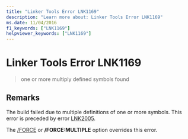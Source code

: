 ```yaml
---
title: "Linker Tools Error LNK1169"
description: "Learn more about: Linker Tools Error LNK1169"
ms.date: 11/04/2016
f1_keywords: ["LNK1169"]
helpviewer_keywords: ["LNK1169"]
---
```

# Linker Tools Error LNK1169

> one or more multiply defined symbols found

## Remarks

The build failed due to multiple definitions of one or more symbols. This error is preceded by error [LNK2005](../../error-messages/tool-errors/linker-tools-error-lnk2005.md).

The [/FORCE](../../build/reference/force-force-file-output.md) or **/FORCE:MULTIPLE** option overrides this error.
